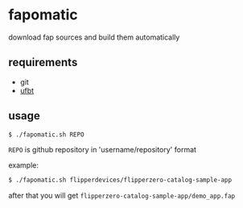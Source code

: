 # fapomatic

download fap sources and build them automatically

## requirements

* git
* [ufbt](https://github.com/flipperdevices/flipperzero-ufbt)

## usage

```sh
$ ./fapomatic.sh REPO
```

`REPO` is github repository in 'username/repository' format

example:

```sh
$ ./fapomatic.sh flipperdevices/flipperzero-catalog-sample-app
```

after that you will get `flipperzero-catalog-sample-app/demo_app.fap`
